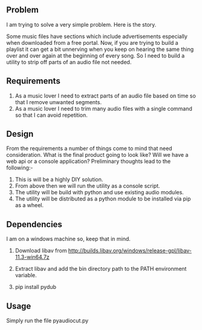
## Problem
I am trying to solve a very simple problem. Here is the story.

Some music files have sections which include advertisements especially when downloaded from a free portal. Now, if you are trying to build a playlist it can get a bit unnerving when you keep on hearing the same thing over and over again at the beginning of every song. So I need to build a utility to strip off parts of an audio file not needed. 

## Requirements
1. As a music lover I need to extract parts of an audio file based on time so that I remove unwanted segments. 
2. As a music lover I need to trim many audio files with a single command so that I can avoid repetition.

## Design

From the requirements a number of things come to mind that need consideration. What is the final product going to look like? Will we have a web api or a console application? Preliminary thoughts lead to the following:-

1. This is will be a highly DIY solution. 
2. From above then we will run the utility as a console script. 
3. The utility will be build with python and use existing audio modules. 
4. The utility will be distributed as a python module to be installed via pip as a wheel. 

## Dependencies

I am on a windows machine so, keep that in mind.

1. Download libav from http://builds.libav.org/windows/release-gpl/libav-11.3-win64.7z

2. Extract libav and add the bin directory path to the PATH environment variable.

3. pip install pydub

## Usage

Simply run the file pyaudiocut.py
